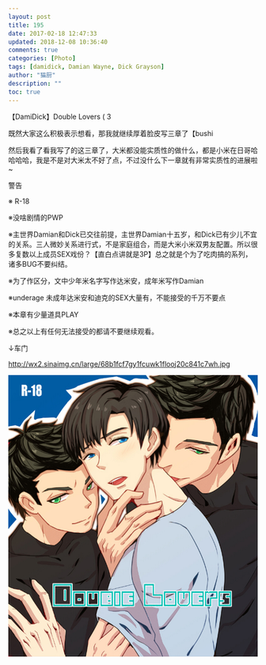 ```yaml
---
layout: post
title: 195
date: 2017-02-18 12:47:33
updated: 2018-12-08 10:36:40
comments: true
categories: [Photo]
tags: [damidick, Damian Wayne, Dick Grayson]
author: "猫厨"
description: ""
toc: true
---
```


<p>【DamiDick】Double Lovers ( 3</p> 
<p>既然大家这么积极表示想看，那我就继续厚着脸皮写三章了【bushi<br /></p> 
<p>然后我看了看我写了的这三章了，大米都没能实质性的做什么，都是小米在日哥哈哈哈哈，我是不是对大米太不好了点，不过没什么下一章就有非常实质性的进展啦~</p> 
<p>警告</p> 
<p>※ R-18</p> 
<p>※没啥剧情的PWP</p> 
<p>※主世界Damian和Dick已交往前提，主世界Damian十五岁，和Dick已有少儿不宜的关系。三人微妙关系进行式，不是家庭组合，而是大米小米双男友配置。所以很多复数以上成员SEX戏份？【直白点讲就是3P】总之就是个为了吃肉搞的系列，诸多BUG不要纠结。</p> 
<p>※为了作区分，文中少年米名字写作达米安，成年米写作Damian</p> 
<p>※underage 未成年达米安和迪克的SEX大量有，不能接受的千万不要点</p> 
<p>※本章有少量道具PLAY</p> 
<p>※总之以上有任何无法接受的都请不要继续观看。</p> 
<p>↓车门</p> 
<p><a rel="nofollow" href="http://wx2.sinaimg.cn/large/68b1fcf7gy1fcuwk1flooj20c841c7wh.jpg" target="_blank"  >http://wx2.sinaimg.cn/large/68b1fcf7gy1fcuwk1flooj20c841c7wh.jpg</a><br /></p>

![](https://raw.githubusercontent.com/alicewish/meowchain247/master/img_cVZNdzJtQk9JV2ZLa3BBSEM2R1VsRDQvdFVHUFFwdEJGcWNKYlY1S0xCWXRVRlplUnNxSG5BPT0.jpg)